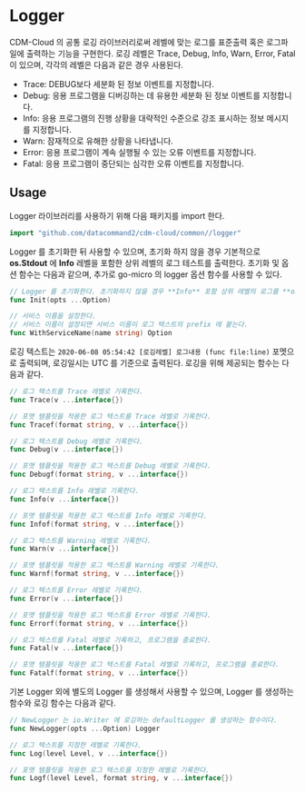 # Logger

CDM-Cloud 의 공통 로깅 라이브러리로써 레벨에 맞는 로그를 표준출력 혹은 로그파일에 출력하는 기능을 구현한다.
로깅 레벨은 Trace, Debug, Info, Warn, Error, Fatal 이 있으며, 각각의 레벨은 다음과 같은 경우 사용된다.

- Trace: DEBUG보다 세분화 된 정보 이벤트를 지정합니다.
- Debug: 응용 프로그램을 디버깅하는 데 유용한 세분화 된 정보 이벤트를 지정합니다.
- Info: 응용 프로그램의 진행 상황을 대략적인 수준으로 강조 표시하는 정보 메시지를 지정합니다.
- Warn: 잠재적으로 유해한 상황을 나타냅니다.
- Error: 응용 프로그램이 계속 실행될 수 있는 오류 이벤트를 지정합니다.
- Fatal: 응용 프로그램이 중단되는 심각한 오류 이벤트를 지정합니다.


## Usage
Logger 라이브러리를 사용하기 위해 다음 패키지를 import 한다.
```go
import "github.com/datacommand2/cdm-cloud/common//logger"
```

Logger 를 초기화한 뒤 사용할 수 있으며, 초기화 하지 않을 경우 기본적으로
**os.Stdout** 에 **Info** 레벨을 포함한 상위 레벨의 로그 테스트를 출력한다.
초기화 및 옵션 함수는 다음과 같으며, 추가로 go-micro 의 logger 옵션 함수를 사용할 수 있다.

```go
// Logger 를 초기화한다. 초기화하지 않을 경우 **Info** 포함 상위 레벨의 로그를 **os.Stdout** 에 출력한다.
func Init(opts ...Option)

// 서비스 이름을 설정한다.
// 서비스 이름이 설정되면 서비스 이름이 로그 텍스트의 prefix 에 붙는다.
func WithServiceName(name string) Option
```

로깅 텍스트는 `2020-06-08 05:54:42 [로깅레벨] 로그내용 (func file:line)` 포멧으로 출력되며, 로깅일시는 UTC 를 기준으로 출력된다.
로깅을 위해 제공되는 함수는 다음과 같다.

```go
// 로그 텍스트를 Trace 레벨로 기록한다.
func Trace(v ...interface{})

// 포맷 템플릿을 적용한 로그 텍스트를 Trace 레벨로 기록한다.
func Tracef(format string, v ...interface{})

// 로그 텍스트를 Debug 레벨로 기록한다.
func Debug(v ...interface{})

// 포맷 템플릿을 적용한 로그 텍스트를 Debug 레벨로 기록한다.
func Debugf(format string, v ...interface{})

// 로그 텍스트를 Info 레벨로 기록한다.
func Info(v ...interface{})

// 포맷 템플릿을 적용한 로그 텍스트를 Info 레벨로 기록한다.
func Infof(format string, v ...interface{})

// 로그 텍스트를 Warning 레벨로 기록한다.
func Warn(v ...interface{})

// 포맷 템플릿을 적용한 로그 텍스트를 Warning 레벨로 기록한다.
func Warnf(format string, v ...interface{})

// 로그 텍스트를 Error 레벨로 기록한다.
func Error(v ...interface{})

// 포맷 템플릿을 적용한 로그 텍스트를 Error 레벨로 기록한다.
func Errorf(format string, v ...interface{})

// 로그 텍스트를 Fatal 레벨로 기록하고, 프로그램을 종료한다.
func Fatal(v ...interface{})

// 포맷 템플릿을 적용한 로그 텍스트를 Fatal 레벨로 기록하고, 프로그램을 종료한다.
func Fatalf(format string, v ...interface{})
```

기본 Logger 외에 별도의 Logger 를 생성해서 사용할 수 있으며, Logger 를 생성하는 함수와 로깅 함수는 다음과 같다.
```go
// NewLogger 는 io.Writer 에 로깅하는 defaultLogger 를 생성하는 함수이다.
func NewLogger(opts ...Option) Logger

// 로그 텍스트를 지정한 레벨로 기록한다.
func Log(level Level, v ...interface{})

// 포맷 템플릿을 적용한 로그 텍스트를 지정한 레벨로 기록한다.
func Logf(level Level, format string, v ...interface{})
```
